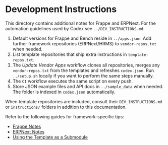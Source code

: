 # Development Instructions

This directory contains additional notes for Frappe and ERPNext. For the
automation guidelines used by Codex see `../DEV_INSTRUCTIONS.md`.

1. Default versions for Frappe and Bench reside in `../apps.json`. Add further
   framework repositories (ERPNext/HRMS) to `vendor-repos.txt` when needed.
2. List template repositories that ship extra instructions in
   `template-repos.txt`.
3. The *Update Vendor Apps* workflow clones all repositories, merges any
   `vendor-repos.txt` from the templates and refreshes `codex.json`. Run
   `../setup.sh` locally if you want to perform the same steps manually.
4. The `CI` workflow executes the same script on every push.
5. Store JSON example files and API docs in `../sample_data` when needed.
   The folder is indexed in `codex.json` automatically.

When template repositories are included, consult their `DEV_INSTRUCTIONS.md` or
`instructions/` folders in addition to this documentation.

Refer to the following guides for framework-specific tips:

- [Frappe Notes](./frappe.md)
- [ERPNext Notes](./erpnext.md)
- [Using the Template as a Submodule](./submodule_usage.md)
